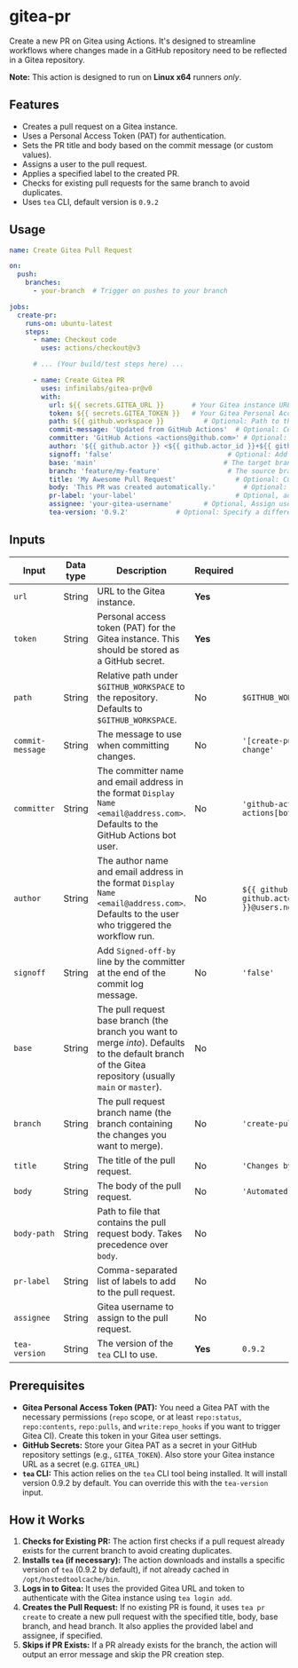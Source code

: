 # gitea-pr
Create a new PR on Gitea using Actions. It's designed to streamline workflows where changes made in a GitHub repository need to be reflected in a Gitea repository.

**Note:** This action is designed to run on **Linux x64** runners *only*.

## Features

*   Creates a pull request on a Gitea instance.
*   Uses a Personal Access Token (PAT) for authentication.
*   Sets the PR title and body based on the commit message (or custom values).
*   Assigns a user to the pull request.
*   Applies a specified label to the created PR.
*   Checks for existing pull requests for the same branch to avoid duplicates.
*   Uses `tea` CLI, default version is `0.9.2`

## Usage

```yaml
name: Create Gitea Pull Request

on:
  push:
    branches:
      - your-branch  # Trigger on pushes to your branch

jobs:
  create-pr:
    runs-on: ubuntu-latest
    steps:
      - name: Checkout code
        uses: actions/checkout@v3

      # ... (Your build/test steps here) ...

      - name: Create Gitea PR
        uses: infinilabs/gitea-pr@v0
        with:
          url: ${{ secrets.GITEA_URL }}       # Your Gitea instance URL
          token: ${{ secrets.GITEA_TOKEN }}   # Your Gitea Personal Access Token
          path: ${{ github.workspace }}          # Optional: Path to the repository (defaults to workspace root)
          commit-message: 'Updated from GitHub Actions'  # Optional: Custom commit message
          committer: 'GitHub Actions <actions@github.com>' # Optional: Custom committer
          author: '${{ github.actor }} <${{ github.actor_id }}+${{ github.actor }}@users.noreply.github.com>' # Optional: Custom author
          signoff: 'false'                             # Optional: Add Signed-off-by line (default: false)
          base: 'main'                                # The target branch in Gitea (default: main or master, according to Gitea config)
          branch: 'feature/my-feature'                 # The source branch for the PR (defaults to a generated branch name)
          title: 'My Awesome Pull Request'               # Optional: Custom PR title
          body: 'This PR was created automatically.'       # Optional: Custom PR body
          pr-label: 'your-label'                         # Optional, add label to your PR
          assignee: 'your-gitea-username'        # Optional, Assign user to your PR
          tea-version: '0.9.2'            # Optional: Specify a different tea version, default value '0.9.2'
```

## Inputs

| Input                    | Data type | Description                                                                                                                                                                                            | Required | Default                                                                                                                                               |
| ------------------------ | --------- | ------------------------------------------------------------------------------------------------------------------------------------------------------------------------------------------------------ | -------- | ----------------------------------------------------------------------------------------------------------------------------------------------------- |
| `url`                    | String    | URL to the Gitea instance.                                                                                                                                                                         | **Yes**  |                                                                                                                                                     |
| `token`                  | String    | Personal access token (PAT) for the Gitea instance.  This should be stored as a GitHub secret.                                                                                                        | **Yes**  |                                                                                                                                                     |
| `path`                   | String    | Relative path under `$GITHUB_WORKSPACE` to the repository. Defaults to `$GITHUB_WORKSPACE`.                                                                                                              | No       | `$GITHUB_WORKSPACE`                                                                                                                                    |
| `commit-message`         | String    | The message to use when committing changes.                                                                                                                                                           | No       | `'[create-pull-request] automated change'`                                                                                                              |
| `committer`              | String    | The committer name and email address in the format `Display Name <email@address.com>`. Defaults to the GitHub Actions bot user.                                                                    | No       | `'github-actions[bot] <41898282+github-actions[bot]@users.noreply.github.com>'`                                                                      |
| `author`                 | String    | The author name and email address in the format `Display Name <email@address.com>`. Defaults to the user who triggered the workflow run.                                                               | No       | `${{ github.actor }} <${{ github.actor_id }}+${{ github.actor }}@users.noreply.github.com>`                                                          |
| `signoff`               | String     | Add `Signed-off-by` line by the committer at the end of the commit log message.                                                                                                                       | No       | `'false'`                                                                                                                                               |
| `base`                   | String    | The pull request base branch (the branch you want to merge *into*).  Defaults to the default branch of the Gitea repository (usually `main` or `master`).                                          | No       |                                                                                                                                                     |
| `branch`                | String   | The pull request branch name (the branch containing the changes you want to merge).                                               | No      |  `'create-pull-request/patch'`                                                                   |
| `title`                  | String    | The title of the pull request.                                                                                                                                                                      | No       | `'Changes by create-pull-request action'`                                                                                                              |
| `body`                   | String    | The body of the pull request.                                                                                                                                                                      | No       | `'Automated changes by actions'`                                                                                                                   |
|`body-path` | String | Path to file that contains the pull request body. Takes precedence over `body`. | No | |
| `pr-label`             | String     | Comma-separated list of labels to add to the pull request.                                                                                                                                             | No       |                                                                                                                                                     |
|`assignee`| String     |  Gitea username to assign to the pull request.                                                  | No       ||
| `tea-version`            | String    | The version of the `tea` CLI to use.                                                                                                                                                                   | **Yes**  | `0.9.2`                                                                                                                                          |

## Prerequisites

*   **Gitea Personal Access Token (PAT):** You need a Gitea PAT with the necessary permissions (`repo` scope, or at least `repo:status`, `repo:contents`, `repo:pulls`, and `write:repo_hooks` if you want to trigger Gitea CI).  Create this token in your Gitea user settings.
*   **GitHub Secrets:** Store your Gitea PAT as a secret in your GitHub repository settings (e.g., `GITEA_TOKEN`).  Also store your Gitea instance URL as a secret (e.g. `GITEA_URL`)
* **`tea` CLI:** This action relies on the `tea` CLI tool being installed. It will install version 0.9.2 by default.  You can override this with the `tea-version` input.

## How it Works

1.  **Checks for Existing PR:** The action first checks if a pull request already exists for the current branch to avoid creating duplicates.
2.  **Installs `tea` (if necessary):** The action downloads and installs a specific version of `tea` (0.9.2 by default), if not already cached in `/opt/hostedtoolcache/bin`.
3.  **Logs in to Gitea:**  It uses the provided Gitea URL and token to authenticate with the Gitea instance using `tea login add`.
4.  **Creates the Pull Request:** If no existing PR is found, it uses `tea pr create` to create a new pull request with the specified title, body, base branch, and head branch.  It also applies the provided label and assignee, if specified.
5.  **Skips if PR Exists:** If a PR already exists for the branch, the action will output an error message and skip the PR creation step.